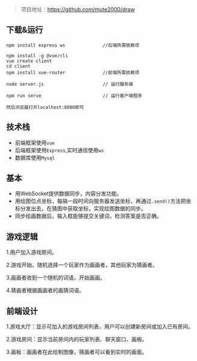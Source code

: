 > 项目地址：https://github.com/mute2000/draw
## 下载&运行

```
npm install express ws              //后端所需依赖项

npm install -g @vue/cli
vue create client
cd client
npm install vue-router              //前端所需依赖项

node server.js                      // 运行服务端

npm run serve                       // 运行客户端程序

然后浏览器打开localhost:8080即可
```

## 技术栈

- 前端框架使用`vue`
- 后端框架使用`Express`,实时通信使用`ws`
- 数据库使用`Mysql`

## 基本

- 用WebSocket提供数据同步，内容分发功能。
- 用绘图位点坐标，每隔一段时间向服务器发送坐标，再通过`.send()`方法把坐标分发出去，在猜图中获取坐标，实现绘图数据的同步。
- 同步绘画数据后，输入框能够提交关键词，检测答案是否正确。

## 游戏逻辑

1.用户加入游戏房间。

2.游戏开始，随机选择一个玩家作为画画者，其他玩家为猜画者。

3.画画者收到一个随机的词语，开始画画。

4.猜画者根据画画者的画猜词语。


## 前端设计
1.游戏大厅：显示可加入的游戏房间列表，用户可以创建新房间或加入已有房间。

2.游戏房间：显示当前房间内的玩家列表、聊天窗口、画板。

3.画板：画画者在此绘制图像，猜画者可以看到实时的画面。


